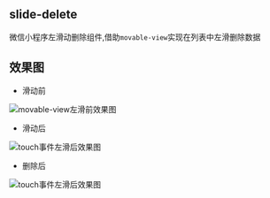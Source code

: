 ## slide-delete

微信小程序左滑动删除组件,借助`movable-view`实现在列表中左滑删除数据

## 效果图

- 滑动前

![movable-view左滑前效果图](https://github.com/BKHole/slide-delete/blob/master/screenshot/slide-before.png)


- 滑动后

![touch事件左滑后效果图](https://github.com/BKHole/slide-delete/blob/master/screenshot/slide-after.png)


- 删除后

![touch事件左滑后效果图](https://github.com/BKHole/slide-delete/blob/master/screenshot/deleted.png)
